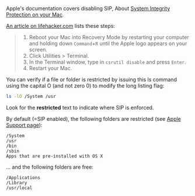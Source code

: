 Apple's documentation covers disabling SIP, About [System Integrity Protection on your Mac](https://support.apple.com/en-us/HT204899).

[An article on lifehacker.com](http://lifehacker.com/how-to-fix-os-x-el-capitans-annoyances-1733836821) lists these steps:

> 1. Reboot your Mac into Recovery Mode by restarting your computer and holding down `Command`+`R` until the Apple logo appears on your screen.
> 2. Click Utilities > Terminal.
> 3. In the Terminal window, type in `csrutil disable` and press `Enter`.
> 4. Restart your Mac.

You can verify if a file or folder is restricted by issuing this ls command using the capital O (and not zero 0) to modify the long listing flag:

```sh
ls -lO /System /usr
```

Look for the __restricted__ text to indicate where SIP is enforced.

By default (=SIP enabled), the following folders are restricted (see [Apple Support page](https://support.apple.com/en-us/HT204899)):

```
/System
/usr
/bin
/sbin
Apps that are pre-installed with OS X
```

... and the following folders are free:

```
/Applications
/Library
/usr/local
```

